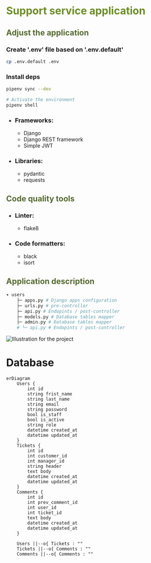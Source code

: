 # <span style="color:OliveDrab">Support service application</span>


## <span style="color:DarkOliveGreen">Adjust the application</span>

### Create '.env' file based on '.env.default'
```bash
cp .env.default .env
```


### Install deps
```bash
pipenv sync --dev

# Activate the environment
pipenv shell
```

- ### Frameworks:
    - Django
    - Django REST framework
    - Simple JWT

- ### Libraries:
    - pydantic
    - requests

## <span style="color:DarkOliveGreen">Code quality tools</span>

- ### Linter:
    - flake8
- ### Code formatters:
    - black
    - isort


## <span style="color:DarkOliveGreen">Application description</span>

```bash
▾ users
    ├─ apps.py # Django apps configuration
    ├─ urls.py # pre-controller
    ├─ api.py # Endopints / post-controller
    ├─ models.py # Database tables mapper
    ├─ admin.py # Database tables mapper
    # └─ api.py # Endopints / post-controller
```

<img alt="Illustration for the project" src="D:\hillel\support_service\Illustration_for_the_project.png"/>


# Database

```mermaid
erDiagram
    Users {
        int id
        string frist_name
        string last_name
        string email
        string password
        bool is_staff
        bool is_active
        string role
        datetime created_at
        datetime updated_at
    }
    Tickets {
        int id
        int customer_id
        int manager_id
        string header
        text body
        datetime created_at
        datetime updated_at
    }
    Comments {
        int id
        int prev_comment_id
        int user_id
        int ticket_id
        text body
        datetime created_at
        datetime updated_at
    }

    Users ||--o{ Tickets : ""
    Tickets ||--o{ Comments : ""
    Comments ||--o{ Comments : ""
```